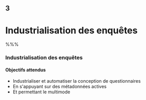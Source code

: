 <!-- .slide: data-background-image="images/ensai.png" data-background-size="600px" class="chapter" -->

## 3

<h1>Industrialisation des enquêtes</h1>

%%%

<!-- .slide: class="slide" data-background-image="images/ensai.png" data-background-size="600px" -->

### Industrialisation des enquêtes

#### Objectifs attendus

- Industrialiser et automatiser la conception de questionnaires
- En s'appuyant sur des métadonnées actives
- Et permettant le multimode
